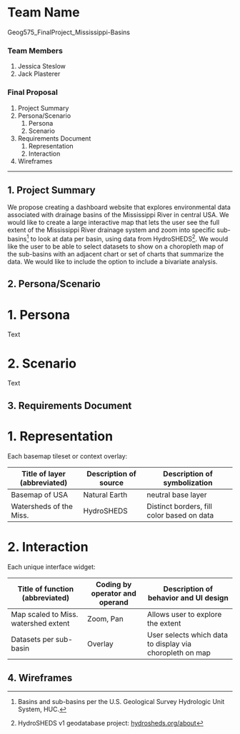 # Team Name
Geog575_FinalProject_Mississippi-Basins

### Team Members
1. Jessica Steslow
2. Jack Plasterer

### Final Proposal
1. Project Summary
2. Persona/Scenario
    1. Persona
    2. Scenario
3. Requirements Document
    1. Representation
    2. Interaction
4. Wireframes

---

## 1. Project Summary
We propose creating a dashboard website that explores environmental data associated with drainage basins of the Mississippi River in central USA. We would like to create a large interactive map that lets the user see the full extent of the Mississippi River drainage system and zoom into specific sub-basins[^1] to look at data per basin, using data from HydroSHEDS[^2]. We would like the user to be able to select datasets to show on a choropleth map of the sub-basins with an adjacent chart or set of charts that summarize the data. We would like to include the option to include a bivariate analysis.

[^1]: Basins and sub-basins per the U.S. Geological Survey Hydrologic Unit System, HUC.
[^2]: HydroSHEDS v1 geodatabase project: [hydrosheds.org/about](https://www.hydrosheds.org/about)




## 2. Persona/Scenario

# 1. Persona
Text

# 2. Scenario
Text




## 3. Requirements Document

# 1. Representation
Each basemap tileset or context overlay:

| Title of layer (abbreviated) | Description of source | Description of symbolization |
| --- | --- | --- |
| Basemap of USA | Natural Earth | neutral base layer |
| Watersheds of the Miss. | HydroSHEDS | Distinct borders, fill color based on data |

# 2. Interaction
Each unique interface widget:

| Title of function (abbreviated) | Coding by operator and operand | Description of behavior and UI design |
| --- | --- | --- |
| Map scaled to Miss. watershed extent | Zoom, Pan | Allows user to explore the extent |
| Datasets per sub-basin | Overlay | User selects which data to display via choropleth on map |


## 4. Wireframes


